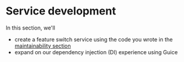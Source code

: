 # Service development

In this section, we'll
* create a feature switch service using the code you wrote in the [maintainability section](maintainability.md)
* expand on our dependency injection (DI) experience using Guice
